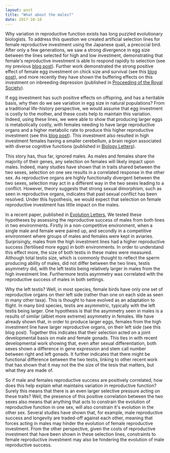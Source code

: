 ```yaml
---
layout: post
title: "What about the males?"
date: 2017-10-10
---
```


Why variation in reproductive function exists has long puzzled evolutionary biologists. To address this question we created artificial selection lines for female reproductive investment using the Japanese quail, a precocial bird. After only a few generations, we saw a strong divergence in egg size between the lines selected for high and low investment, demonstrating that female's reproductive investment is able to respond rapidly to selection (see my previous [blog post](https://joelpick.github.io/2016/03/14/large-eggs.html)). Further work demonstrated the strong positive effect of female egg investment on chick size and survival (see this [blog post](https://joelpick.github.io/2016/11/01/chicks-blog.html)), and more recently they have shown the buffering effects on this investment on inbreeding depression (published in [Proceeding of the Royal Society](rspb.royalsocietypublishing.org/content/284/1860/20171347)). 
 
If egg investment has such positive effects on offspring, and has a heritable basis, why then do we see variation in egg size in natural populations? From a traditional life-history perspective, we would assume that egg investment is costly to the mother, and these costs help to maintain this variation. Indeed, using these lines, we were able to show that producing larger eggs is metabolically costly, with females needing to have large reproductive organs and a higher metabolic rate to produce this higher reproductive investment (see this [blog post](https://joelpick.github.io/2016/08/29/costs-blog.html)). This investment also resulted in high investment females having a smaller cerebellum, a brain region associated with diverse cognitive functions (published in [Biology Letters](https://royalsocietypublishing.org/doi/10.1098/rsbl.2016.0659)). 
 
This story has, thus far, ignored males. As males and females share the majority of their genes, any selection on females will likely impact upon males. Indeed, many studies have shown that in traits shared between the two sexes, selection on one sex results in a correlated response in the other sex. As reproductive organs are highly functionally divergent between the two sexes, selection may act in a different way in the two sexes leading to a conflict. However, theory suggests that strong sexual dimorphism, such as seen in reproductive organs, indicates that past sexual conflict has been resolved. Under this hypothesis, we would expect that selection on female reproductive investment has little impact on the males.
 
In a recent paper, published in [Evolution Letters](onlinelibrary.wiley.com/doi/10.1002/evl3.21/full), We tested these hypotheses by assessing the reproductive success of males from both lines in two environments. Firstly in a non-competitive environment, when a single male and female were paired up, and secondly in a competitive environment where groups of males and females were kept in aviaries. Surprisingly, males from the high investment lines had a higher reproductive success (fertilised more eggs) in both environments. In order to understand this effect more, the size of both testis in these males were measured. Although total testis size, which is commonly thought to reflect the sperm producing ability of males, did not differ between the two lines, testis asymmetry did, with the left testis being relatively larger in males from the high investment line. Furthermore testis asymmetry was correlated with the reproductive success of males in both settings. 
 
Why the left testis? Well, in most species, female birds have only one set of reproductive organs on their left side (rather than one on each side as seen in many other taxa). This is thought to have evolved as an adaptation to flight. In many bird species, testis are asymmetric, typically with the left testis being larger. One hypothesis is that the asymmetry seen in males is a results of similar (albiet more extreme) asymmetry in females. We have already shown that, in order to produce larger eggs, females from the high investment line have larger reproductive organs, on their left side (see this blog post). Together this indicates that their selection acted on a joint developmental basis on male and female gonads. This ties in with recent developmental work showing that, even after sexual differentiation, both sexes shown a difference in gene expression and stem call number between right and left gonads. It further indicates that there might be functional difference between the two testis, linking to other recent work that has shown that it may not the the size of the tesis that matters, but what they are made of.
 
So if male and females reproductive success are positively correlated, how does this help explain what maintains variation in reproductive function? Surely this means that there is an even larger selective pressure acting on these traits? Well, the presence of this positive correlation between the two sexes also means that anything that acts to constrain the evolution of reproductive function in one sex, will also constrain it's evolution in the other sex. Several studies have shown that, for example, male reproductive success and longevity are traded-off against each other, meaning that forces acting in males may hinder the evolution of female reproductive investment. From the other perspective, given the costs of reproductive investment that have been shown in these selection lines, constraints to female reproductive investment may also be hindering the evolution of male reproductive success.
